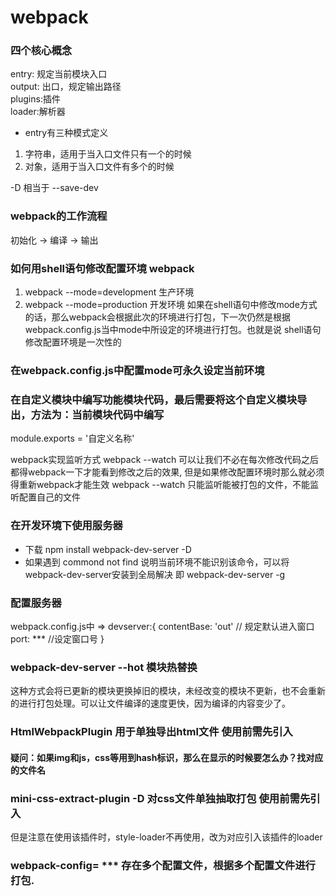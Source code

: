 # webpack
### 四个核心概念
entry: 规定当前模块入口  
output: 出口，规定输出路径  
plugins:插件  
loader:解析器

* entry有三种模式定义
1. 字符串，适用于当入口文件只有一个的时候
2. 对象，适用于当入口文件有多个的时候

-D 相当于 --save-dev

### webpack的工作流程
初始化 -> 编译 -> 输出

### 如何用shell语句修改配置环境 webpack 
1. webpack --mode=development 生产环境
2. webpack --mode=production  开发环境
如果在shell语句中修改mode方式的话，那么webpack会根据此次的环境进行打包，下一次仍然是根据webpack.config.js当中mode中所设定的环境进行打包。也就是说 shell语句修改配置环境是一次性的

### 在webpack.config.js中配置mode可永久设定当前环境

### 在自定义模块中编写功能模块代码，最后需要将这个自定义模块导出，方法为：当前模块代码中编写
module.exports = '自定义名称'

webpack实现监听方式 webpack --watch 可以让我们不必在每次修改代码之后都得webpack一下才能看到修改之后的效果, 但是如果修改配置环境时那么就必须得重新webpack才能生效
webpack --watch 只能监听能被打包的文件，不能监听配置自己的文件

### 在开发环境下使用服务器
* 下载 npm install webpack-dev-server -D
* 如果遇到 commond not find 说明当前环境不能识别该命令，可以将webpack-dev-server安装到全局解决 即 webpack-dev-server -g

### 配置服务器
webpack.config.js中 => devserver:{ 
  contentBase: 'out' // 规定默认进入窗口
  port:  *** //设定窗口号
}

### webpack-dev-server --hot  模块热替换
这种方式会将已更新的模块更换掉旧的模块，未经改变的模块不更新，也不会重新的进行打包处理。可以让文件编译的速度更快，因为编译的内容变少了。

### HtmlWebpackPlugin  用于单独导出html文件 使用前需先引入

#### 疑问：如果img和js，css等用到hash标识，那么在显示的时候要怎么办？找对应的文件名
 
### mini-css-extract-plugin -D 对css文件单独抽取打包 使用前需先引入
但是注意在使用该插件时，style-loader不再使用，改为对应引入该插件的loader

### webpack-config= *** 存在多个配置文件，根据多个配置文件进行打包.




